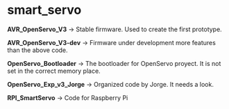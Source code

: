 # smart_servo

**AVR_OpenServo_V3** -> Stable firmware. Used to create the first prototype.

**AVR_OpenServo_V3-dev** -> Firmware under development more features than the above code.

**OpenServo_Bootloader** -> The bootloader for OpenServo proyect. It is not set in the correct memory place.

**OpenServo_Exp_v3_Jorge** -> Organized code by Jorge. It needs a look.

**RPI_SmartServo** -> Code for Raspberry Pi

